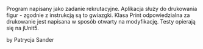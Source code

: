 Program napisany jako zadanie rekrutacyjne.
Aplikacja służy do drukowania figur - zgodnie z instrukcją są to gwiazgki. 
Klasa Print odpowiedzialna za drukowanie jest napisana w sposób otwarty na modyfikację.
Testy opierają się na jUnit5.

by Patrycja Sander


